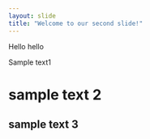 ```yaml
---
layout: slide
title: "Welcome to our second slide!"
---
```

Hello hello

Sample text1

# sample text 2 
## sample text 3

